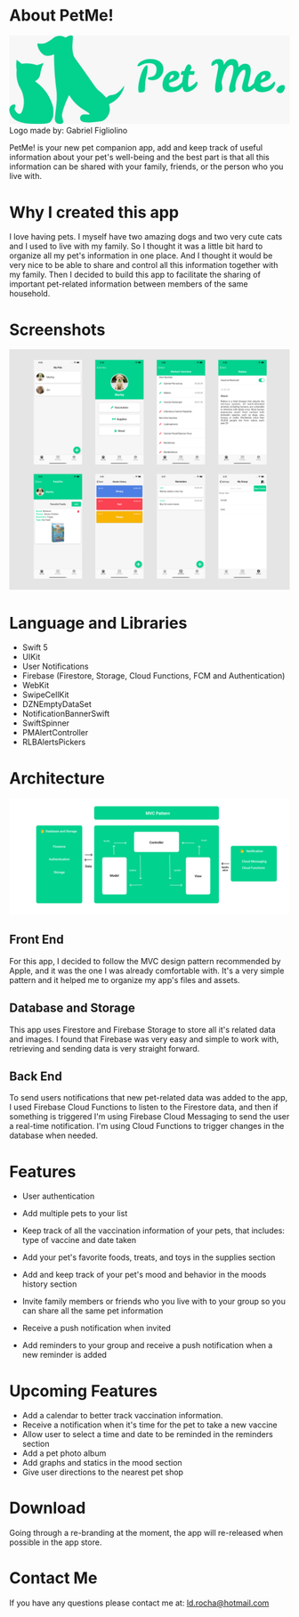 # About PetMe!

![alt text](https://github.com/RochaLS/PetMeWeb/blob/master/images/petme-brand.JPG "PetMe! brand/logo")
Logo made by: Gabriel Figliolino


PetMe! is your new pet companion app, add and keep track of useful information about your pet's well-being and the best part is that all this information can be shared with your family, friends, or the person who you live with.

# Why I created this app

I love having pets. I myself have two amazing dogs and two very cute cats and I used to live with my family. So I thought it was a little bit hard to organize all my pet's information in one place. And I thought it would be very nice to be able to share and control all this information together with my family. Then I decided to build this app to facilitate the sharing of important pet-related information between members of the same household.

# Screenshots

![alt text](https://github.com/RochaLS/PetMeWeb/blob/master/images/screenshots.png "UI screenshots")

# Language and Libraries
* Swift 5
* UIKit
* User Notifications
* Firebase (Firestore, Storage, Cloud Functions, FCM and Authentication)
* WebKit
* SwipeCellKit
* DZNEmptyDataSet
* NotificationBannerSwift
* SwiftSpinner
* PMAlertController
* RLBAlertsPickers

# Architecture

![alt text](https://github.com/RochaLS/PetMeWeb/blob/master/images/petme-architecture.png "Architecture ilustration")



## Front End

For this app, I decided to follow the MVC design pattern recommended by Apple, and it was the one I was already comfortable with. It's a very simple pattern and it helped me to organize my app's files and assets.

## Database and Storage

This app uses Firestore and Firebase Storage to store all it's related data and images. I found that Firebase was very easy and simple to work with, retrieving and sending data is very straight forward.

## Back End

To send users notifications that new pet-related data was added to the app, I used Firebase Cloud Functions to listen to the Firestore data, and then if something is triggered I'm using Firebase Cloud Messaging to send the user a real-time notification. I'm using Cloud Functions to trigger changes in the database when needed.

# Features

- User authentication

- Add multiple pets to your list

- Keep track of all the vaccination information of your pets, that includes: type of vaccine and date taken

- Add your pet's favorite foods, treats, and toys in the supplies section

- Add and keep track of your pet's mood and behavior in the moods history section

- Invite family members or friends who you live with to your group so you can share all the same pet information

- Receive a push notification when invited

- Add reminders to your group and receive a push notification when a new reminder is added

# Upcoming Features

* Add a calendar to better track vaccination information.
* Receive a notification when it's time for the pet to take a new vaccine
* Allow user to select a time and date to be reminded in the reminders section
* Add a pet photo album
* Add graphs and statics in the mood section
* Give user directions to the nearest pet shop

# Download

Going through a re-branding at the moment, the app will re-released when possible in the app store.

# Contact Me

If you have any questions please contact me at: ld.rocha@hotmail.com
